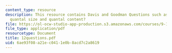```yaml
---
content_type: resource
description: This resource contains Davis and Goodman Questions such as how to calculate
  quantal size and quantal content?
file: https://ol-ocw-studio-app-production.s3.amazonaws.com/courses/9-12-experimental-molecular-neurobiology-fall-2006/6ae93f08a21ec0411e0b8acd7c2a8619_12questions.pdf
file_type: application/pdf
resourcetype: Document
title: 12questions.pdf
uid: 6ae93f08-a21e-c041-1e0b-8acd7c2a8619
---
```

